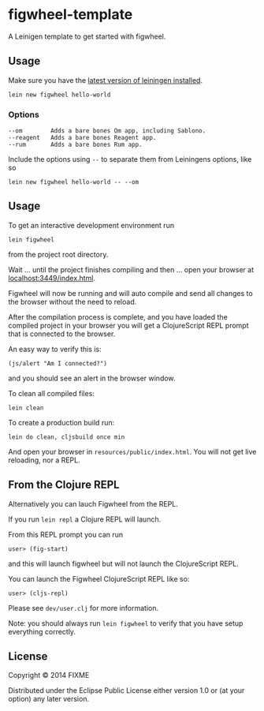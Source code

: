 # figwheel-template

A Leinigen template to get started with figwheel.

## Usage

Make sure you have the [latest version of leiningen installed](https://github.com/technomancy/leiningen#installation).


    lein new figwheel hello-world

### Options

    --om 		Adds a bare bones Om app, including Sablono.
    --reagent   Adds a bare bones Reagent app.
    --rum       Adds a bare bones Rum app.

Include the options using `--` to separate them from Leiningens
options, like so

    lein new figwheel hello-world -- --om

## Usage

To get an interactive development environment run 

    lein figwheel

from the project root directory.

Wait ... until the project finishes compiling and then ...
open your browser at [localhost:3449/index.html](http://localhost:3449/index.html).

Figwheel will now be running and will auto compile and send all
changes to the browser without the need to reload.

After the compilation process is complete, and you have loaded the
compiled project in your browser you will get a ClojureScript REPL
prompt that is connected to the browser.

An easy way to verify this is:

    (js/alert "Am I connected?")

and you should see an alert in the browser window.

To clean all compiled files:

    lein clean

To create a production build run:

    lein do clean, cljsbuild once min

And open your browser in `resources/public/index.html`. You will not
get live reloading, nor a REPL. 


## From the Clojure REPL

Alternatively you can lauch Figwheel from the REPL.

If you run `lein repl` a Clojure REPL will launch.

From this REPL prompt you can run

```
user> (fig-start)
```

and this will launch figwheel but will not launch the ClojureScript
REPL.

You can launch the Figwheel ClojureScript REPL like so:

```
user> (cljs-repl)
```

Please see `dev/user.clj` for more information.

Note: you should always run `lein figwheel` to verify that you have
setup everything correctly.


## License

Copyright © 2014 FIXME

Distributed under the Eclipse Public License either version 1.0 or (at
your option) any later version.

